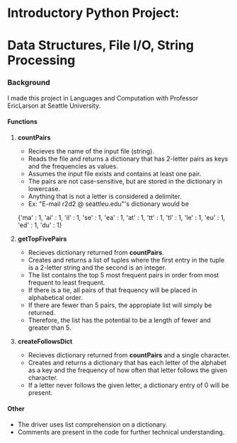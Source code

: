 # Introductory Python Project: 
# Data Structures, File I/O, String Processing

### Background
I made this project in Languages and Computation with 
Professor EricLarson at Seattle University.

#### Functions
1. **countPairs**
    - Recieves the name of the input file (string).
    - Reads the file and returns a dictionary that 
    has 2-letter pairs as keys and the frequencies as 
    values.
    - Assumes the input file exists and contains at 
    least one pair.
    - The pairs are not case-sensitive, but are stored
    in the dictionary in lowercase.
    - Anything that is not a letter is considered a 
    delimiter.
    - Ex: "E-mail r2d2 @ seattleu.edu"'s dictionary 
    would be 
    
    {'ma' : 1, 'ai' : 1, 'il' : 1, 'se' : 1, 'ea' : 1,
    'at' : 1, 'tt' : 1, 'tl' : 1, 'le' : 1, 'eu' : 1,
    'ed' : 1, 'du' : 1}

2. **getTopFivePairs**
    - Recieves dictionary returned from **countPairs**.
    - Creates and returns a list of tuples where the 
    first entry in the tuple is a 2-letter string and 
    the second is an integer.
    - The list contains the top 5 most frequent pairs 
    in order from most frequent to least frequent. 
    - If there is a tie, all pairs of that frequency 
    will be placed in alphabetical order.
    - If there are fewer than 5 pairs, the appropiate
    list will simply be returned.
    - Therefore, the list has the potential to be a 
    length of fewer and greater than 5.

3. **createFollowsDict**
    - Recieves dictionary returned from **countPairs** 
    and a single character.
    - Creates and returns a dictionary that has each 
    letter of the alphabet as a key and the frequency 
    of how often that letter follows the given 
    character.
    - If a letter never follows the given letter, a 
    dictionary entry of 0 will be present.

#### Other
- The driver uses list comprehension on a dictionary.
- Comments are present in the code for further technical
understanding.
